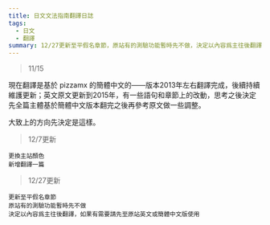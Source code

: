 ```yaml
---
title: 日文文法指南翻譯日誌
tags:
  - 日文
  - 翻譯
summary: 12/27更新至平假名章節，原站有的測驗功能暫時先不做，決定以內容爲主往後翻譯，如果有需要請先至原站英文或簡體中文版使用。
---
```


>11/15

現在翻譯是基於 pizzamx 的簡體中文的——版本2013年左右翻譯完成，後續持續維護更新；英文原文更新到2015年，有一些語句和章節上的改動，思考之後決定先全篇主體基於簡體中文版本翻完之後再參考原文做一些調整。

大致上的方向先決定是這樣。


>12/7更新 
```
更換主站顏色
新增翻譯一篇
```
>12/27更新
```
更新至平假名章節
原站有的測驗功能暫時先不做
決定以內容爲主往後翻譯，如果有需要請先至原站英文或簡體中文版使用
```